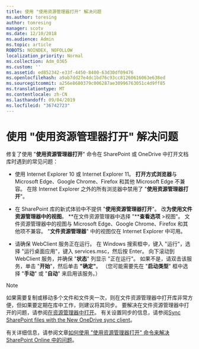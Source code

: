 ```yaml
---
title: 使用 "使用资源管理器打开" 解决问题
ms.author: toresing
author: tomresing
manager: scotv
ms.date: 12/10/2018
ms.audience: Admin
ms.topic: article
ROBOTS: NOINDEX, NOFOLLOW
localization_priority: Normal
ms.collection: Adm_O365
ms.custom: ''
ms.assetid: ed852342-e33f-4450-8400-63d30df09476
ms.openlocfilehash: a9ab7dd27e4dc1bd76c93cc81260616063e638ed
ms.sourcegitcommit: a256e8680379c006287ae30996763051c4d9ff85
ms.translationtype: MT
ms.contentlocale: zh-CN
ms.lasthandoff: 09/04/2019
ms.locfileid: "36742723"
---
```

# <a name="fix-problems-with-open-with-explorer"></a>使用 "使用资源管理器打开" 解决问题

修复了使用 "**使用资源管理器打开**" 命令在 SharePoint 或 OneDrive 中打开文档库时遇到的常见问题： 
  
- 使用 Internet Explorer 10 或 Internet Explorer 11。 **打开方式浏览器**与 Microsoft Edge、Google Chrome、Firefox 和其他 Microsoft Edge 不兼容。 在除 Internet Explorer 之外的所有浏览器中禁用了 "**使用资源管理器打开**"。 
    
- 在 SharePoint 库的新式体验中不提供 "**使用资源管理器打开**"。 改**为使用文件资源管理器中的视图**。 **在文件资源管理器中选择 "****查看选项** \>视图"。 文件资源管理器中的视图与 Microsoft Edge、Google Chrome、Firefox 和其他项不兼容。 "**文件资源管理器**" 中的视图仅在 Internet Explorer 中可用。 
    
- 请确保 WebClient 服务正在运行。 在 Windows 搜索框中，键入 "运行"，选择 "运行桌面应用"，键入 services.msc，然后按 Enter。 向下滚动到 WebClient 服务，并确保 "**状态**" 列显示 "正在运行"。 如果不是，请双击该服务，单击 "**开始**"，然后单击 **"确定"**。 （您可能需要先在 "**启动类型**" 框中选择 "**手动**" 或 "**自动**" 来启用该服务。） 
    
> [!NOTE]
> 如果需要复制或移动多个文件和文件夹一次，则在文件资源管理器中打开库非常方便，但如果要定期在库中工作，则建议将其同步。 要解决在文件资源管理器中打开的问题，请参阅[在资源管理器中打开](https://go.microsoft.com/fwlink/?linkid=871665)。 有关设置同步的信息，请参阅[Sync SharePoint files with the New OneDrive sync client](https://go.microsoft.com/fwlink/?linkid=871666)。
  
有关详细信息，请参阅文章[如何使用 "使用资源管理器打开" 命令来解决 SharePoint Online 中的问题](https://docs.microsoft.com/sharepoint/support/lists-and-libraries/troubleshoot-issues-using-open-with-explorer)。 
  

